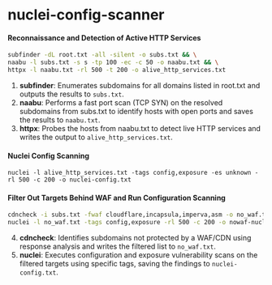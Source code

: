 # nuclei-config-scanner
#### Reconnaissance and Detection of Active HTTP Services
```bash
subfinder -dL root.txt -all -silent -o subs.txt && \
naabu -l subs.txt -s s -tp 100 -ec -c 50 -o naabu.txt && \
httpx -l naabu.txt -rl 500 -t 200 -o alive_http_services.txt
```
1. **subfinder**: Enumerates subdomains for all domains listed in root.txt and outputs the results to `subs.txt`.
2. **naabu**: Performs a fast port scan (TCP SYN) on the resolved subdomains from subs.txt to identify hosts with open ports and saves the results to `naabu.txt`.
3. **httpx**: Probes the hosts from naabu.txt to detect live HTTP services and writes the output to `alive_http_services.txt`.

#### Nuclei Config Scanning
```
nuclei -l alive_http_services.txt -tags config,exposure -es unknown -rl 500 -c 200 -o nuclei-config.txt
```
#### Filter Out Targets Behind WAF and Run Configuration Scanning
```bash
cdncheck -i subs.txt -fwaf cloudflare,incapsula,imperva,asm -o no_waf.txt
nuclei -l no_waf.txt -tags config,exposure -rl 500 -c 200 -o nowaf-nuclei-config.txt
```
4. **cdncheck**: Identifies subdomains not protected by a WAF/CDN using response analysis and writes the filtered list to `no_waf.txt`.
5. **nuclei**: Executes configuration and exposure vulnerability scans on the filtered targets using specific tags, saving the findings to `nuclei-config.txt`.


